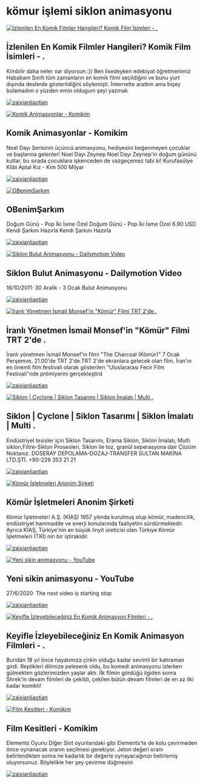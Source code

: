 # kömur işlemi siklon animasyonu
<a href="https://mnn.zoosnet.net/LR/Chatpre.aspx?id=MNN94995150&p=https://topgrinding.com/" target="_blank">![İzlenilen En Komik Filmler Hangileri? Komik Film İsimleri - .](https://github.com/technlg/images/blob/main/3.jpg)</a>
## İzlenilen En Komik Filmler Hangileri? Komik Film İsimleri - .
Kimbilir daha neler var diyorsun.:)) Ben lisedeyken edebiyat öğretmenimiz Hababam Sınıfı tüm zamanların en komik filmi seçildiğini ve bunu yurt dışında deslerde gösterildiğini söylemişti. İnternette arattım ama bişey bulamadım o yüzden emin oldugum şeyi yazmak
<a href="https://mnn.zoosnet.net/LR/Chatpre.aspx?id=MNN94995150&p=https://topgrinding.com/" target="_blank"><img src="https://github.com/technlg/images/raw/main/chat11.jpg" alt="zaixianliaotian"/></a><a href="//whatsapp.shibangsoft.com/WhatsApp.php" ><img src="https://github.com/technlg/images/raw/main/chat11.png" alt=""></a>
<a href="https://mnn.zoosnet.net/LR/Chatpre.aspx?id=MNN94995150&p=https://topgrinding.com/" target="_blank">![Komik Animasyonlar - Komikim](https://github.com/technlg/images/blob/main/25.jpg)</a>
## Komik Animasyonlar - Komikim
Noel Dayı Serisinin üçüncü animasyonu, hediyesini beğenmeyen çocuklar ve başlarına gelenler! Noel Dayı Zeynep Noel Dayı Zeynep'in doğum gününü kutlar, bu sırada çocuklara işkenceden de vazgeçemez tabi ki! Kurufasülye Klibi Aptal Kız - Kim 500 Milyar 
<a href="https://mnn.zoosnet.net/LR/Chatpre.aspx?id=MNN94995150&p=https://topgrinding.com/" target="_blank"><img src="https://github.com/technlg/images/raw/main/chat11.jpg" alt="zaixianliaotian"/></a><a href="//whatsapp.shibangsoft.com/WhatsApp.php" ><img src="https://github.com/technlg/images/raw/main/chat11.png" alt=""></a>
<a href="https://mnn.zoosnet.net/LR/Chatpre.aspx?id=MNN94995150&p=https://topgrinding.com/" target="_blank">![OBenimŞarkım](https://github.com/technlg/images/blob/main/3.jpg)</a>
## OBenimŞarkım
Doğum Günü - Pop İki İsme Özel Doğum Günü - Pop İki İsme Özel 6.90 USD Kendi Şarkını Hazırla Kendi Şarkını Hazırla
<a href="https://mnn.zoosnet.net/LR/Chatpre.aspx?id=MNN94995150&p=https://topgrinding.com/" target="_blank"><img src="https://github.com/technlg/images/raw/main/chat11.jpg" alt="zaixianliaotian"/></a><a href="//whatsapp.shibangsoft.com/WhatsApp.php" ><img src="https://github.com/technlg/images/raw/main/chat11.png" alt=""></a>
<a href="https://mnn.zoosnet.net/LR/Chatpre.aspx?id=MNN94995150&p=https://topgrinding.com/" target="_blank">![Siklon Bulut Animasyonu - Dailymotion Video](https://github.com/technlg/images/blob/main/51.jpg)</a>
## Siklon Bulut Animasyonu - Dailymotion Video
16/10/2011· 30 Aralik - 3 Ocak Bulut Animasyonu
<a href="https://mnn.zoosnet.net/LR/Chatpre.aspx?id=MNN94995150&p=https://topgrinding.com/" target="_blank"><img src="https://github.com/technlg/images/raw/main/chat11.jpg" alt="zaixianliaotian"/></a><a href="//whatsapp.shibangsoft.com/WhatsApp.php" ><img src="https://github.com/technlg/images/raw/main/chat11.png" alt=""></a>
<a href="https://mnn.zoosnet.net/LR/Chatpre.aspx?id=MNN94995150&p=https://topgrinding.com/" target="_blank">![İranlı Yönetmen İsmail Monsef'in "Kömür" Filmi TRT 2'de .](https://github.com/technlg/images/blob/main/59.jpg)</a>
## İranlı Yönetmen İsmail Monsef'in "Kömür" Filmi TRT 2'de .
İranlı yönetmen İsmail Monsef'in filmi "The Charcoal (Kömür)" 7 Ocak Perşemve, 21.00'de TRT 2'de.TRT 2'de ekranlara gelecek olan film, İran'ın en önemli film festivali olarak gösterilen "Uluslararası Fecir Film Festivali"nde prömiyerini gerçekleştird
<a href="https://mnn.zoosnet.net/LR/Chatpre.aspx?id=MNN94995150&p=https://topgrinding.com/" target="_blank"><img src="https://github.com/technlg/images/raw/main/chat11.jpg" alt="zaixianliaotian"/></a><a href="//whatsapp.shibangsoft.com/WhatsApp.php" ><img src="https://github.com/technlg/images/raw/main/chat11.png" alt=""></a>
<a href="https://mnn.zoosnet.net/LR/Chatpre.aspx?id=MNN94995150&p=https://topgrinding.com/" target="_blank">![Siklon | Cyclone | Siklon Tasarımı | Siklon İmalatı | Multi .](https://github.com/technlg/images/blob/main/11.jpg)</a>
## Siklon | Cyclone | Siklon Tasarımı | Siklon İmalatı | Multi .
Endüstriyel tesisler için Siklon Tasarımı, Erama Siklon, Siklon İmalatı, Multi siklon,Filtre-Siklon Prosesleri, Siklon ile toz, granül seperasyona dair Çözüm Noktanız. DOSERAY DEPOLAMA-DOZAJ-TRANSFER SULTAN MAKİNA LTD.ŞTİ. +90-226 353 21 21 
<a href="https://mnn.zoosnet.net/LR/Chatpre.aspx?id=MNN94995150&p=https://topgrinding.com/" target="_blank"><img src="https://github.com/technlg/images/raw/main/chat11.jpg" alt="zaixianliaotian"/></a><a href="//whatsapp.shibangsoft.com/WhatsApp.php" ><img src="https://github.com/technlg/images/raw/main/chat11.png" alt=""></a>
<a href="https://mnn.zoosnet.net/LR/Chatpre.aspx?id=MNN94995150&p=https://topgrinding.com/" target="_blank">![Kömür İşletmeleri Anonim Şirketi](https://github.com/technlg/images/blob/main/37.jpg)</a>
## Kömür İşletmeleri Anonim Şirketi
Kömür İşletmeleri A.Ş. (KİAŞ) 1957 yılında kurulmuş olup kömür, madencilik, endüstriyel hammadde ve enerji konularında faaliyetini sürdürmektedir. Ayrıca KİAŞ, Türkiye'nin en büyük linyit üreticisi olan Türkiye Kömür İşletmeleri (TKİ) nin bir iştirakidir.
<a href="https://mnn.zoosnet.net/LR/Chatpre.aspx?id=MNN94995150&p=https://topgrinding.com/" target="_blank"><img src="https://github.com/technlg/images/raw/main/chat11.jpg" alt="zaixianliaotian"/></a><a href="//whatsapp.shibangsoft.com/WhatsApp.php" ><img src="https://github.com/technlg/images/raw/main/chat11.png" alt=""></a>
<a href="https://mnn.zoosnet.net/LR/Chatpre.aspx?id=MNN94995150&p=https://topgrinding.com/" target="_blank">![Yeni sikin animasyonu - YouTube](https://github.com/technlg/images/blob/main/54.jpg)</a>
## Yeni sikin animasyonu - YouTube
27/6/2020· The next video is starting stop
<a href="https://mnn.zoosnet.net/LR/Chatpre.aspx?id=MNN94995150&p=https://topgrinding.com/" target="_blank"><img src="https://github.com/technlg/images/raw/main/chat11.jpg" alt="zaixianliaotian"/></a><a href="//whatsapp.shibangsoft.com/WhatsApp.php" ><img src="https://github.com/technlg/images/raw/main/chat11.png" alt=""></a>
<a href="https://mnn.zoosnet.net/LR/Chatpre.aspx?id=MNN94995150&p=https://topgrinding.com/" target="_blank">![Keyifle İzleyebileceğiniz En Komik Animasyon Filmleri - .](https://github.com/technlg/images/blob/main/57.jpg)</a>
## Keyifle İzleyebileceğiniz En Komik Animasyon Filmleri - .
Bundan 18 yıl önce hayatımıza çirkin olduğu kadar sevimli bir kahraman girdi. Replikleri dilimize pelesenk oldu, bu komedi animasyonu izlerken gülmekten gözlerimizden yaşlar aktı. İlk filmin gördüğü ilgiden sonra Shrek'in devam filmleri de çekildi, çekilen bütün devam filmleri de en az ilki kadar komikti! 
<a href="https://mnn.zoosnet.net/LR/Chatpre.aspx?id=MNN94995150&p=https://topgrinding.com/" target="_blank"><img src="https://github.com/technlg/images/raw/main/chat11.jpg" alt="zaixianliaotian"/></a><a href="//whatsapp.shibangsoft.com/WhatsApp.php" ><img src="https://github.com/technlg/images/raw/main/chat11.png" alt=""></a>
<a href="https://mnn.zoosnet.net/LR/Chatpre.aspx?id=MNN94995150&p=https://topgrinding.com/" target="_blank">![Film Kesitleri - Komikim](https://github.com/technlg/images/blob/main/36.jpg)</a>
## Film Kesitleri - Komikim
Elements Oyunu Diğer Slot oyunlarıdaki gibi Elements'te de kolu çevirmeden önce oynanacak oranın seçilmesi gerekiyor. Jeton değeri oranı belirlendikten sonra ne kadarlık bir değerle oynayacağınızı belirlemiş oluyorsunuz. Böylelikle her şey çevirme düğmesini
<a href="https://mnn.zoosnet.net/LR/Chatpre.aspx?id=MNN94995150&p=https://topgrinding.com/" target="_blank"><img src="https://github.com/technlg/images/raw/main/chat11.jpg" alt="zaixianliaotian"/></a><a href="//whatsapp.shibangsoft.com/WhatsApp.php" ><img src="https://github.com/technlg/images/raw/main/chat11.png" alt=""></a>
